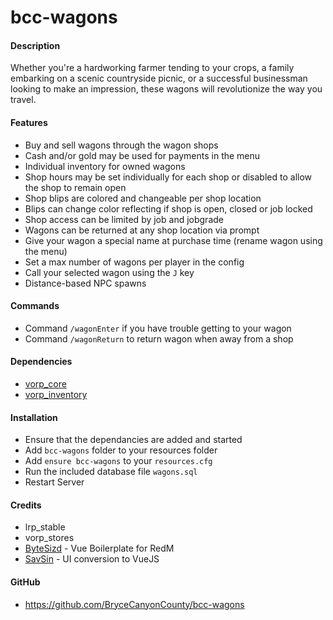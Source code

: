 # bcc-wagons

#### Description

Whether you're a hardworking farmer tending to your crops, a family embarking on a scenic countryside picnic, or a successful businessman looking to make an impression, these wagons will revolutionize the way you travel.

#### Features

- Buy and sell wagons through the wagon shops
- Cash and/or gold may be used for payments in the menu
- Individual inventory for owned wagons
- Shop hours may be set individually for each shop or disabled to allow the shop to remain open
- Shop blips are colored and changeable per shop location
- Blips can change color reflecting if shop is open, closed or job locked
- Shop access can be limited by job and jobgrade
- Wagons can be returned at any shop location via prompt
- Give your wagon a special name at purchase time (rename wagon using the menu)
- Set a max number of wagons per player in the config
- Call your selected wagon using the `J` key
- Distance-based NPC spawns

#### Commands
- Command `/wagonEnter` if you have trouble getting to your wagon
- Command `/wagonReturn` to return wagon when away from a shop

#### Dependencies

- [vorp_core](https://github.com/VORPCORE/vorp-core-lua)
- [vorp_inventory](https://github.com/VORPCORE/vorp_inventory-lua)

#### Installation

- Ensure that the dependancies are added and started
- Add `bcc-wagons` folder to your resources folder
- Add `ensure bcc-wagons` to your `resources.cfg`
- Run the included database file `wagons.sql`
- Restart Server

#### Credits
- lrp_stable
- vorp_stores
- [ByteSizd](https://github.com/AndrewR3K) - Vue Boilerplate for RedM
- [SavSin](https://github.com/DavFount) - UI conversion to VueJS

#### GitHub
- https://github.com/BryceCanyonCounty/bcc-wagons
